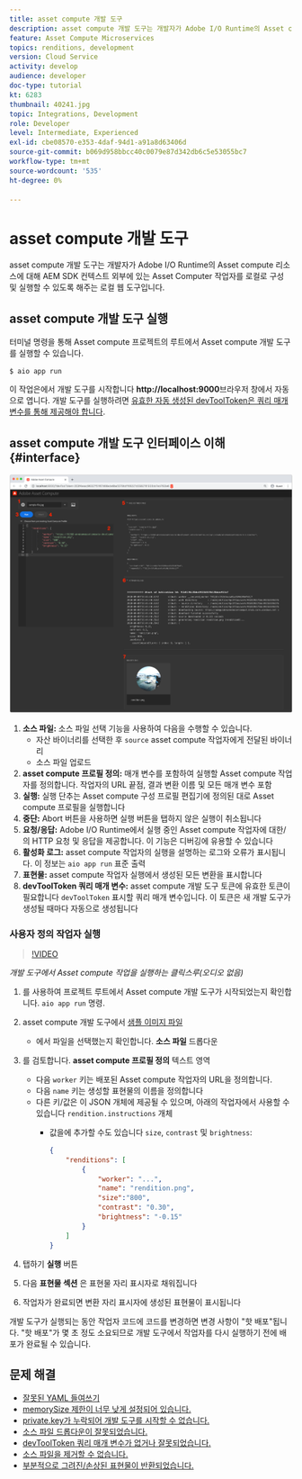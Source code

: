 ```yaml
---
title: asset compute 개발 도구
description: asset compute 개발 도구는 개발자가 Adobe I/O Runtime의 Asset compute 리소스에 대해 AEM SDK 컨텍스트 외부에 있는 Asset Computer 작업자를 로컬로 구성 및 실행할 수 있도록 해주는 로컬 웹 도구입니다.
feature: Asset Compute Microservices
topics: renditions, development
version: Cloud Service
activity: develop
audience: developer
doc-type: tutorial
kt: 6283
thumbnail: 40241.jpg
topic: Integrations, Development
role: Developer
level: Intermediate, Experienced
exl-id: cbe08570-e353-4daf-94d1-a91a8d63406d
source-git-commit: b069d958bbcc40c0079e87d342db6c5e53055bc7
workflow-type: tm+mt
source-wordcount: '535'
ht-degree: 0%

---
```


# asset compute 개발 도구

asset compute 개발 도구는 개발자가 Adobe I/O Runtime의 Asset compute 리소스에 대해 AEM SDK 컨텍스트 외부에 있는 Asset Computer 작업자를 로컬로 구성 및 실행할 수 있도록 해주는 로컬 웹 도구입니다.

## asset compute 개발 도구 실행

터미널 명령을 통해 Asset compute 프로젝트의 루트에서 Asset compute 개발 도구를 실행할 수 있습니다.

```
$ aio app run
```

이 작업은에서 개발 도구를 시작합니다 __http://localhost:9000__&#x200B;브라우저 창에서 자동으로 엽니다. 개발 도구를 실행하려면 [유효한 자동 생성된 devToolToken은 쿼리 매개 변수를 통해 제공해야 합니다](#troubleshooting__devtooltoken).

## asset compute 개발 도구 인터페이스 이해{#interface}

![asset compute 개발 도구](./assets/development-tool/asset-compute-dev-tool.png)

1. __소스 파일:__ 소스 파일 선택 기능을 사용하여 다음을 수행할 수 있습니다.
   + 자산 바이너리를 선택한 후 `source` asset compute 작업자에게 전달된 바이너리
   + 소스 파일 업로드
1. __asset compute 프로필 정의:__ 매개 변수를 포함하여 실행할 Asset compute 작업자를 정의합니다. 작업자의 URL 끝점, 결과 변환 이름 및 모든 매개 변수 포함
1. __실행:__ 실행 단추는 Asset compute 구성 프로필 편집기에 정의된 대로 Asset compute 프로필을 실행합니다
1. __중단:__ Abort 버튼을 사용하면 실행 버튼을 탭하지 않은 실행이 취소됩니다
1. __요청/응답:__ Adobe I/O Runtime에서 실행 중인 Asset compute 작업자에 대한/의 HTTP 요청 및 응답을 제공합니다. 이 기능은 디버깅에 유용할 수 있습니다
1. __활성화 로그:__ asset compute 작업자의 실행을 설명하는 로그와 오류가 표시됩니다. 이 정보는 `aio app run` 표준 출력
1. __표현물:__ asset compute 작업자 실행에서 생성된 모든 변환을 표시합니다
1. __devToolToken 쿼리 매개 변수:__ asset compute 개발 도구 토큰에 유효한 토큰이 필요합니다 `devToolToken` 표시할 쿼리 매개 변수입니다. 이 토큰은 새 개발 도구가 생성될 때마다 자동으로 생성됩니다

### 사용자 정의 작업자 실행

>[!VIDEO](https://video.tv.adobe.com/v/40241?quality=12&learn=on)

_개발 도구에서 Asset compute 작업을 실행하는 클릭스루(오디오 없음)_

1. 를 사용하여 프로젝트 루트에서 Asset compute 개발 도구가 시작되었는지 확인합니다. `aio app run` 명령.
1. asset compute 개발 도구에서 [샘플 이미지 파일](../assets/samples/sample-file.jpg)
   + 에서 파일을 선택했는지 확인합니다. __소스 파일__ 드롭다운
1. 를 검토합니다. __asset compute 프로필 정의__ 텍스트 영역
   + 다음 `worker` 키는 배포된 Asset compute 작업자의 URL을 정의합니다.
   + 다음 `name` 키는 생성할 표현물의 이름을 정의합니다
   + 다른 키/값은 이 JSON 개체에 제공될 수 있으며, 아래의 작업자에서 사용할 수 있습니다 `rendition.instructions` 개체
      + 값을에 추가할 수도 있습니다 `size`, `contrast` 및 `brightness`:

         ```json
         {
             "renditions": [
                 {
                     "worker": "...",
                     "name": "rendition.png",
                     "size":"800",
                     "contrast": "0.30",
                     "brightness": "-0.15"
                 }
             ]
         }
         ```

1. 탭하기 __실행__ 버튼
1. 다음 __표현물 섹션__ 은 표현물 자리 표시자로 채워집니다
1. 작업자가 완료되면 변환 자리 표시자에 생성된 표현물이 표시됩니다

개발 도구가 실행되는 동안 작업자 코드에 코드를 변경하면 변경 사항이 &quot;핫 배포&quot;됩니다. &quot;핫 배포&quot;가 몇 초 정도 소요되므로 개발 도구에서 작업자를 다시 실행하기 전에 배포가 완료될 수 있습니다.

## 문제 해결

+ [잘못된 YAML 들여쓰기](../troubleshooting.md#incorrect-yaml-indentation)
+ [memorySize 제한이 너무 낮게 설정되어 있습니다.](../troubleshooting.md#memorysize-limit-is-set-too-low)
+ [private.key가 누락되어 개발 도구를 시작할 수 없습니다.](../troubleshooting.md#missing-private-key)
+ [소스 파일 드롭다운이 잘못되었습니다.](../troubleshooting.md#source-files-dropdown-incorrect)
+ [devToolToken 쿼리 매개 변수가 없거나 잘못되었습니다.](../troubleshooting.md#missing-or-invalid-devtooltoken-query-parameter)
+ [소스 파일을 제거할 수 없습니다.](../troubleshooting.md#unable-to-remove-source-files)
+ [부분적으로 그려진/손상된 표현물이 반환되었습니다.](../troubleshooting.md#rendition-returned-partially-drawn-or-corrupt)
